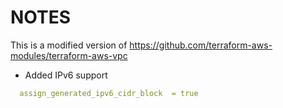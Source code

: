 # NOTES

This is a modified version of https://github.com/terraform-aws-modules/terraform-aws-vpc

- Added IPv6 support

```yaml
  assign_generated_ipv6_cidr_block  = true
```